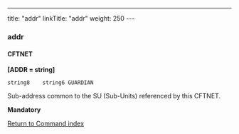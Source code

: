 ---
title: "addr"
linkTitle: "addr"
weight: 250
---<span id="addr"></span>

### addr

#### CFTNET

****[ADDR = string]****

`string8    string6 GUARDIAN`

Sub-address common to the SU (Sub-Units) referenced by this CFTNET.

**Mandatory**

[Return to Command index](../../)
